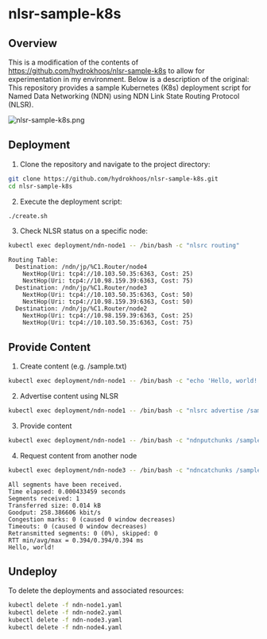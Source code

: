 # nlsr-sample-k8s

## Overview
This is a modification of the contents of https://github.com/hydrokhoos/nlsr-sample-k8s to allow for experimentation in my environment. Below is a description of the original:
This repository provides a sample Kubernetes (K8s) deployment script for Named Data Networking (NDN) using NDN Link State Routing Protocol (NLSR).

![nlsr-sample-k8s.png](nlsr-sample-k8s.png)

## Deployment
1. Clone the repository and navigate to the project directory:
```bash
git clone https://github.com/hydrokhoos/nlsr-sample-k8s.git
cd nlsr-sample-k8s
```

2. Execute the deployment script:
```bash
./create.sh
```

3. Check NLSR status on a specific node:
```bash
kubectl exec deployment/ndn-node1 -- /bin/bash -c "nlsrc routing"
```
```plain text
Routing Table:
  Destination: /ndn/jp/%C1.Router/node4
    NextHop(Uri: tcp4://10.103.50.35:6363, Cost: 25)
    NextHop(Uri: tcp4://10.98.159.39:6363, Cost: 75)
  Destination: /ndn/jp/%C1.Router/node3
    NextHop(Uri: tcp4://10.103.50.35:6363, Cost: 50)
    NextHop(Uri: tcp4://10.98.159.39:6363, Cost: 50)
  Destination: /ndn/jp/%C1.Router/node2
    NextHop(Uri: tcp4://10.98.159.39:6363, Cost: 25)
    NextHop(Uri: tcp4://10.103.50.35:6363, Cost: 75)
```

## Provide Content
1. Create content (e.g. /sample.txt)
```bash
kubectl exec deployment/ndn-node1 -- /bin/bash -c "echo 'Hello, world!' > /sample.txt"
```

2. Advertise content using NLSR
```bash
kubectl exec deployment/ndn-node1 -- /bin/bash -c "nlsrc advertise /sample.txt"
```

3. Provide content
```bash
kubectl exec deployment/ndn-node1 -- /bin/bash -c "ndnputchunks /sample.txt < /sample.txt"
```

4. Request content from another node
```bash
kubectl exec deployment/ndn-node3 -- /bin/bash -c "ndncatchunks /sample.txt"
```
```plain text
All segments have been received.
Time elapsed: 0.000433459 seconds
Segments received: 1
Transferred size: 0.014 kB
Goodput: 258.386606 kbit/s
Congestion marks: 0 (caused 0 window decreases)
Timeouts: 0 (caused 0 window decreases)
Retransmitted segments: 0 (0%), skipped: 0
RTT min/avg/max = 0.394/0.394/0.394 ms
Hello, world!
```

## Undeploy
To delete the deployments and associated resources:
```bash
kubectl delete -f ndn-node1.yaml
kubectl delete -f ndn-node2.yaml
kubectl delete -f ndn-node3.yaml
kubectl delete -f ndn-node4.yaml
```

